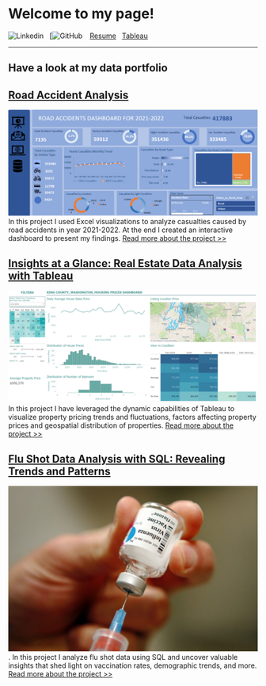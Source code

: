 # Welcome to my page!
![Linkedin](https://linkedin.com/in/naimamunir)
&nbsp;
[![GitHub](https://github.com/NaimaMunir) &ensp;
[Resume](https://www.canva.com/design/DAFqmrlbjpo/U-mMVP0WN0S2H6bmTte3aA/view?utm_content=DAFqmrlbjpo&utm_campaign=designshare&utm_medium=link&utm_source=publishsharelink) &nbsp; 
[Tableau](https://public.tableau.com/app/profile/naima.munir6150/vizzes)


----


## Have a look at my data portfolio


## [Road Accident Analysis](https://www.linkedin.com/pulse/road-accident-analysis-excel-naima-munir%3FtrackingId=y4CiOf3NPGRdmyzi1gzu9w%253D%253D/?trackingId=y4CiOf3NPGRdmyzi1gzu9w%3D%3D)
![](/assets/Dashboard_final_roadAccidnets.png)
In this project I used Excel visualizations to analyze casualties caused by road accidents in year 2021-2022. At the end I created an interactive dashboard to present my findings. [Read more about the project >>](https://www.linkedin.com/pulse/road-accident-analysis-excel-naima-munir%3FtrackingId=y4CiOf3NPGRdmyzi1gzu9w%253D%253D/?trackingId=y4CiOf3NPGRdmyzi1gzu9w%3D%3D)



## [Insights at a Glance: Real Estate Data Analysis with Tableau](https://www.linkedin.com/pulse/insights-glance-real-estate-data-analysis-tableau-naima-munir-igurf/?trackingId=S5Myk1WnS%2Fi8dhHylhGkgw%3D%3D)
![](/assets/realestate_dashboard.png)
 In this project I have leveraged the dynamic capabilities of Tableau to visualize property pricing trends and fluctuations, factors affecting property prices and geospatial distribution of properties.  [Read more about the project >>](https://www.linkedin.com/pulse/insights-glance-real-estate-data-analysis-tableau-naima-munir-igurf/?trackingId=igv9BIOKSK2s3NX0fLmbsw%3D%3D)




## [Flu Shot Data Analysis with SQL: Revealing Trends and Patterns](https://www.linkedin.com/pulse/flu-shot-data-analysis-sql-revealing-trends-patterns-naima-munir-abn5f/?trackingId=oEl7ljrmSGKMOcG%2BR0sksQ%3D%3D)
![](/assets/flu_shot_image.jpg).
In this project I analyze flu shot data using SQL and uncover valuable insights that shed light on vaccination rates, demographic trends, and more.  [Read more about the project >>](https://www.linkedin.com/pulse/flu-shot-data-analysis-sql-revealing-trends-patterns-naima-munir-abn5f/?trackingId=oEl7ljrmSGKMOcG%2BR0sksQ%3D%3D)










